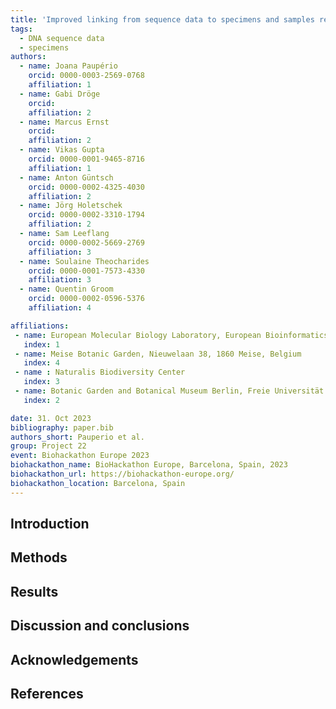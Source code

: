 ```yaml
---
title: 'Improved linking from sequence data to specimens and samples repositories'
tags:
  - DNA sequence data
  - specimens
authors:
  - name: Joana Paupério
    orcid: 0000-0003-2569-0768
    affiliation: 1
  - name: Gabi Dröge
    orcid: 
    affiliation: 2
  - name: Marcus Ernst
    orcid: 
    affiliation: 2
  - name: Vikas Gupta
    orcid: 0000-0001-9465-8716
    affiliation: 1
  - name: Anton Güntsch
    orcid: 0000-0002-4325-4030
    affiliation: 2
  - name: Jörg Holetschek
    orcid: 0000-0002-3310-1794
    affiliation: 2
  - name: Sam Leeflang
    orcid: 0000-0002-5669-2769
    affiliation: 3
  - name: Soulaine Theocharides
    orcid: 0000-0001-7573-4330
    affiliation: 3
  - name: Quentin Groom
    orcid: 0000-0002-0596-5376
    affiliation: 4

affiliations:
 - name: European Molecular Biology Laboratory, European Bioinformatics Institute, Wellcome Genome Campus, Hinxton, Cambridge, CB10 1SD, United Kingdom
   index: 1
 - name: Meise Botanic Garden, Nieuwelaan 38, 1860 Meise, Belgium
   index: 4
 - name : Naturalis Biodiversity Center
   index: 3
 - name: Botanic Garden and Botanical Museum Berlin, Freie Universität Berlin, Koenigin-Luise-Str. 6-8, 14195 Berlin, Germany
   index: 2

date: 31. Oct 2023
bibliography: paper.bib
authors_short: Pauperio et al.
group: Project 22
event: Biohackathon Europe 2023
biohackathon_name: BioHackathon Europe, Barcelona, Spain, 2023
biohackathon_url: https://biohackathon-europe.org/
biohackathon_location: Barcelona, Spain
---
```


## Introduction

## Methods

## Results
## Discussion and conclusions

## Acknowledgements

## References






